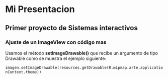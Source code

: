 # Mi Presentacion
## Primer proyecto de Sistemas interactivos

### Ajuste de un **ImageView** con código mas

Usamos el método **setImageDrawable()** que recibe un argumento de tipo Drawable como se muestra el ejemplo siguiente:

``
imagen.setImageDrawable(resources.getDrawable(R.mipmap.arte,applicationContext.theme))
``
